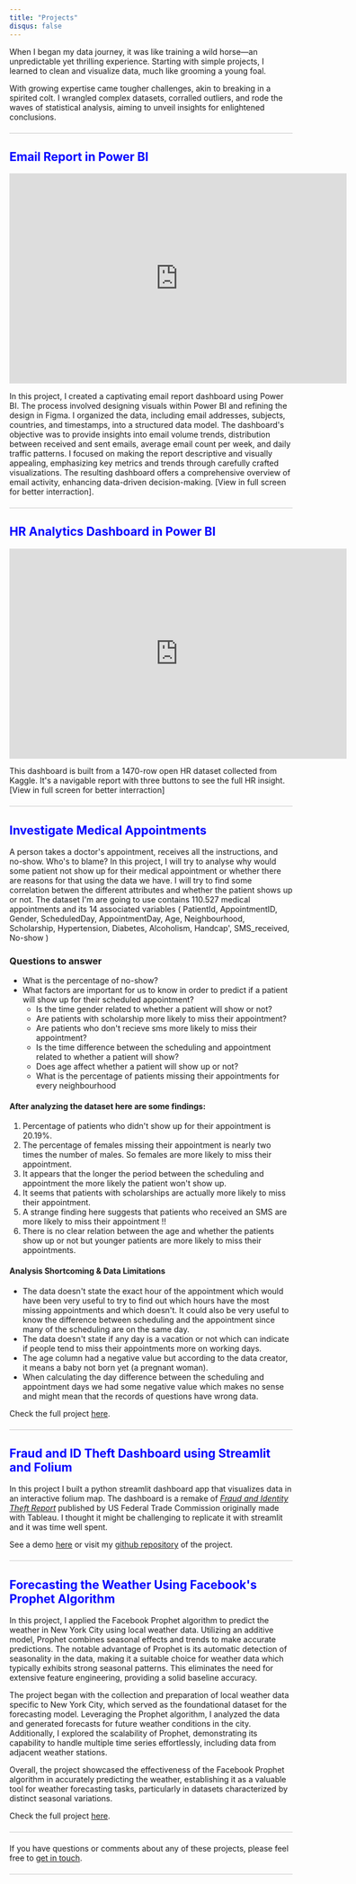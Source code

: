 ```yaml
---
title: "Projects"
disqus: false
---
```


When I began my data journey, it was like training a wild horse—an unpredictable yet thrilling experience. Starting with simple projects, I learned to clean and visualize data, much like grooming a young foal.

With growing expertise came tougher challenges, akin to breaking in a spirited colt. I wrangled complex datasets, corralled outliers, and rode the waves of statistical analysis, aiming to unveil insights for enlightened conclusions.

<div style="border-bottom: 1px solid #ccc; margin: 20px 0;"></div>

<h2 style="color: blue;">Email Report in Power BI</h2>

<iframe title="Email Report - finished" width="600" height="373.5" src="https://app.powerbi.com/view?r=eyJrIjoiZmM1ZmZiMjMtNDZlZS00ZjJlLTllOWQtYzhhMjBkNWQzZjUyIiwidCI6ImRmODY3OWNkLWE4MGUtNDVkOC05OWFjLWM4M2VkN2ZmOTVhMCJ9" frameborder="0" allowFullScreen="true"></iframe>



In this project, I created a captivating email report dashboard using Power BI. The process involved designing visuals within Power BI and refining the design in Figma. I organized the data, including email addresses, subjects, countries, and timestamps, into a structured data model. The dashboard's objective was to provide insights into email volume trends, distribution between received and sent emails, average email count per week, and daily traffic patterns. I focused on making the report descriptive and visually appealing, emphasizing key metrics and trends through carefully crafted visualizations. The resulting dashboard offers a comprehensive overview of email activity, enhancing data-driven decision-making. [View in full screen for better interraction].

<div style="border-bottom: 1px solid #ccc; margin: 20px 0;"></div>

<h2 style="color: blue;">HR Analytics Dashboard in Power BI</h2>

<iframe title="Power BI HR Dashboard - Home" width="600" height="373.5" src="https://app.powerbi.com/view?r=eyJrIjoiZTk3ZmI0YWMtODYwNS00NTI0LTljM2QtNjU5ODUwN2Y2MWI4IiwidCI6ImRmODY3OWNkLWE4MGUtNDVkOC05OWFjLWM4M2VkN2ZmOTVhMCJ9" frameborder="0" allowFullScreen="true"></iframe>

This dashboard is built from a 1470-row open HR dataset collected from Kaggle. It's a navigable report with three buttons to see the full HR insight. [View in full screen for better interraction]

<div style="border-bottom: 1px solid #ccc; margin: 20px 0;"></div>

<h2 style="color: blue;">Investigate Medical Appointments</h2>

A person takes a doctor's appointment, receives all the instructions, and no-show. Who's to blame?
In this project, I will try to analyse why would some patient not show up for their medical appointment or whether there are reasons for that using the data we have. I will try to find some correlation betwen the different attributes and whether the patient shows up or not. The dataset I'm are going to use contains 110.527 medical appointments and its 14 associated variables ( PatientId, AppointmentID, Gender, ScheduledDay, AppointmentDay, Age, Neighbourhood, Scholarship, Hypertension, Diabetes, Alcoholism, Handcap', SMS_received, No-show )

### Questions to answer

*   What is the percentage of no-show?
*   What factors are important for us to know in order to predict if a patient will show up for their scheduled appointment?
    *   Is the time gender related to whether a patient will show or not?
    *   Are patients with scholarship more likely to miss their appointment?
    *   Are patients who don't recieve sms more likely to miss their appointment?
    *   Is the time difference between the scheduling and appointment related to whether a patient will show?
    *   Does age affect whether a patient will show up or not?
    *   What is the percentage of patients missing their appointments for every neighbourhood

#### After analyzing the dataset here are some findings:

1.  Percentage of patients who didn't show up for their appointment is 20.19%.
2.  The percentage of females missing their appointment is nearly two times the number of males. So females are more likely to miss their appointment.
3.  It appears that the longer the period between the scheduling and appointment the more likely the patient won't show up.
4.  It seems that patients with scholarships are actually more likely to miss their appointment.
5.  A strange finding here suggests that patients who received an SMS are more likely to miss their appointment !!
6.  There is no clear relation between the age and whether the patients show up or not but younger patients are more likely to miss their appointments.

#### Analysis Shortcoming & Data Limitations

*   The data doesn't state the exact hour of the appointment which would have been very useful to try to find out which hours have the most missing appointments and which doesn't. It could also be very useful to know the difference between scheduling and the appointment since many of the scheduling are on the same day.
*   The data doesn't state if any day is a vacation or not which can indicate if people tend to miss their appointments more on working days.
*   The age column had a negative value but according to the data creator, it means a baby not born yet (a pregnant woman).
*   When calculating the day difference between the scheduling and appointment days we had some negative value which makes no sense and might mean that the records of questions have wrong data.

Check the full project [here](https://nbviewer.org/github/zeidombo/investigate-medical-appointment/blob/master/investigate_medical_appointment.ipynb).

<div style="border-bottom: 1px solid #ccc; margin: 20px 0;"></div>

<h2 style="color: blue;">Fraud and ID Theft Dashboard using Streamlit and Folium</h2>

In this project I built a python streamlit dashboard app that visualizes data in an interactive folium map. The dashboard is a remake of [*Fraud and Identity Theft Report*](https://public.tableau.com/app/profile/federal.trade.commission/viz/FraudandIDTheftMaps/AllReportsbyState) published by US Federal Trade Commission originally made with Tableau. I thought it might be challenging to replicate it with streamlit and it was time well spent.

<!-- ![Screenshot](./images/screenshot.png) -->

See a demo [here](https://zytaga-streamlit-folium-dashboard-streamlit-app-1all7m.streamlit.app) or visit my [github repository](https://github.com/zeidombo/streamlit-folium-dashboard) of the project.

<div style="border-bottom: 1px solid #ccc; margin: 20px 0;"></div>


<h2 style="color: blue;">Forecasting the Weather Using Facebook's Prophet Algorithm</h2>

<!-- <iframe src="https://nbviewer.org/github/zeidombo/weather-forecast-using-facebook-prophet/blob/master/weather_forecast.ipynb" width="811" height="667">
</iframe> -->

In this project, I applied the Facebook Prophet algorithm to predict the weather in New York City using local weather data. Utilizing an additive model, Prophet combines seasonal effects and trends to make accurate predictions. The notable advantage of Prophet is its automatic detection of seasonality in the data, making it a suitable choice for weather data which typically exhibits strong seasonal patterns. This eliminates the need for extensive feature engineering, providing a solid baseline accuracy.

The project began with the collection and preparation of local weather data specific to New York City, which served as the foundational dataset for the forecasting model. Leveraging the Prophet algorithm, I analyzed the data and generated forecasts for future weather conditions in the city. Additionally, I explored the scalability of Prophet, demonstrating its capability to handle multiple time series effortlessly, including data from adjacent weather stations.

Overall, the project showcased the effectiveness of the Facebook Prophet algorithm in accurately predicting the weather, establishing it as a valuable tool for weather forecasting tasks, particularly in datasets characterized by distinct seasonal variations.

Check the full project [here](https://nbviewer.org/github/zeidombo/weather-forecast-using-facebook-prophet/blob/master/weather_forecast.ipynb).

<div style="border-bottom: 1px solid #ccc; margin: 20px 0;"></div>

If you have questions or comments about any of these projects, please feel free to [get in touch](/contact).

<div style="border-bottom: 1px solid #ccc; margin: 20px 0;"></div>